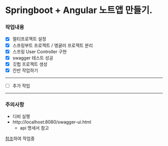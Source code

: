 # Springboot + Angular 노트앱 만들기.

### 작업내용
- [X] 멀티프로젝트 설정  
- [X] 스프링부트 프로젝트 / 앵귤러 프로젝트 분리  
- [X] 스프링 User Controller 구현  
- [X] swagger 테스트 성공
- [x] 깃헙 프로젝트 생성
- [x] 칸반 작업하기

---

- [ ] 추가 작업



---

### 주의사항
- 디비 실행  
- http://localhost:8080/swagger-ui.html
	-  api 명세서 참고



[참조](https://daddyprogrammer.org/post/19/spring-boot2-start-intellij/)하여 작업중
